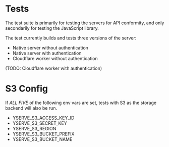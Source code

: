 # Tests

The test suite is primarily for testing the servers for API conformity, and only secondarily for
testing the JavaScript library.

The test currently builds and tests three versions of the server:

- Native server without authentication
- Native server with authentication
- Cloudflare worker without authentication

(TODO: Cloudflare worker with authentication)

# S3 Config

If _ALL FIVE_ of the following env vars are set, tests
with S3 as the storage backend will also be run.

- YSERVE_S3_ACCESS_KEY_ID
- YSERVE_S3_SECRET_KEY
- YSERVE_S3_REGION
- YSERVE_S3_BUCKET_PREFIX
- YSERVE_S3_BUCKET_NAME
